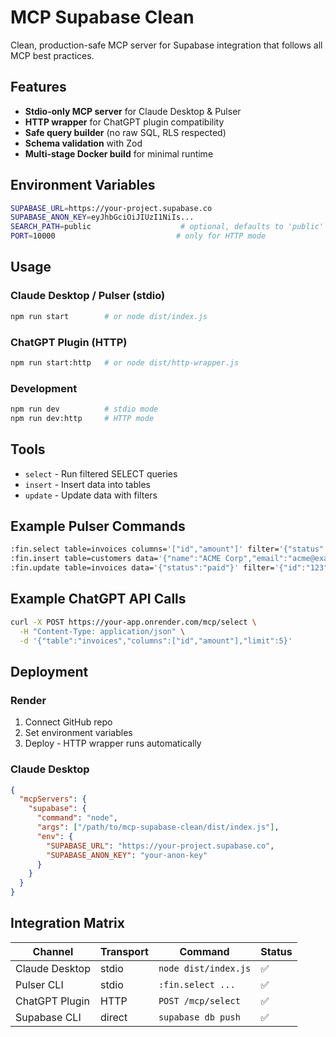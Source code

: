 # MCP Supabase Clean

Clean, production-safe MCP server for Supabase integration that follows all MCP best practices.

## Features

- **Stdio-only MCP server** for Claude Desktop & Pulser
- **HTTP wrapper** for ChatGPT plugin compatibility  
- **Safe query builder** (no raw SQL, RLS respected)
- **Schema validation** with Zod
- **Multi-stage Docker build** for minimal runtime

## Environment Variables

```bash
SUPABASE_URL=https://your-project.supabase.co
SUPABASE_ANON_KEY=eyJhbGciOiJIUzI1NiIs...
SEARCH_PATH=public                    # optional, defaults to 'public'
PORT=10000                           # only for HTTP mode
```

## Usage

### Claude Desktop / Pulser (stdio)
```bash
npm run start        # or node dist/index.js
```

### ChatGPT Plugin (HTTP)
```bash
npm run start:http   # or node dist/http-wrapper.js
```

### Development
```bash
npm run dev          # stdio mode
npm run dev:http     # HTTP mode
```

## Tools

- `select` - Run filtered SELECT queries
- `insert` - Insert data into tables  
- `update` - Update data with filters

## Example Pulser Commands

```bash
:fin.select table=invoices columns='["id","amount"]' filter='{"status":"paid"}' limit=10
:fin.insert table=customers data='{"name":"ACME Corp","email":"acme@example.com"}'
:fin.update table=invoices data='{"status":"paid"}' filter='{"id":"123"}'
```

## Example ChatGPT API Calls

```bash
curl -X POST https://your-app.onrender.com/mcp/select \
  -H "Content-Type: application/json" \
  -d '{"table":"invoices","columns":["id","amount"],"limit":5}'
```

## Deployment

### Render
1. Connect GitHub repo
2. Set environment variables  
3. Deploy - HTTP wrapper runs automatically

### Claude Desktop
```json
{
  "mcpServers": {
    "supabase": {
      "command": "node",
      "args": ["/path/to/mcp-supabase-clean/dist/index.js"],
      "env": {
        "SUPABASE_URL": "https://your-project.supabase.co",
        "SUPABASE_ANON_KEY": "your-anon-key"
      }
    }
  }
}
```

## Integration Matrix

| Channel | Transport | Command | Status |
|---------|-----------|---------|--------|
| Claude Desktop | stdio | `node dist/index.js` | ✅ |
| Pulser CLI | stdio | `:fin.select ...` | ✅ |
| ChatGPT Plugin | HTTP | `POST /mcp/select` | ✅ |
| Supabase CLI | direct | `supabase db push` | ✅ |